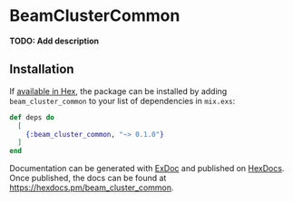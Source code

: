 # BeamClusterCommon

**TODO: Add description**

## Installation

If [available in Hex](https://hex.pm/docs/publish), the package can be installed
by adding `beam_cluster_common` to your list of dependencies in `mix.exs`:

```elixir
def deps do
  [
    {:beam_cluster_common, "~> 0.1.0"}
  ]
end
```

Documentation can be generated with [ExDoc](https://github.com/elixir-lang/ex_doc)
and published on [HexDocs](https://hexdocs.pm). Once published, the docs can
be found at <https://hexdocs.pm/beam_cluster_common>.

